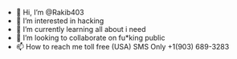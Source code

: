 - 👋 Hi, I’m @Rakib403
- 👀 I’m interested in hacking
- 🌱 I’m currently learning all about i need
- 💞️ I’m looking to collaborate on fu*king public
- 📫 How to reach me toll free (USA) SMS Only ‪+1(903) 689-3283‬

